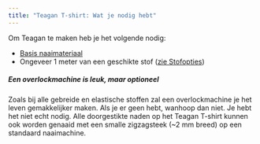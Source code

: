 ```yaml
---
title: "Teagan T-shirt: Wat je nodig hebt"
---
```


Om Teagan te maken heb je het volgende nodig:

- [Basis naaimateriaal](/docs/sewing/basic-sewing-supplies)
- Ongeveer 1 meter van een geschikte stof ([zie Stofopties](/docs/designs/teagan/fabric))

<Note>

##### Een overlockmachine is leuk, maar optioneel

Zoals bij alle gebreide en elastische stoffen zal een overlockmachine je het leven gemakkelijker maken.
Als je er geen hebt, wanhoop dan niet. Je hebt het niet echt nodig. Alle doorgestikte naden op het Teagan T-shirt kunnen ook worden genaaid met een smalle zigzagsteek (~2 mm breed) op een standaard naaimachine.

</Note>
